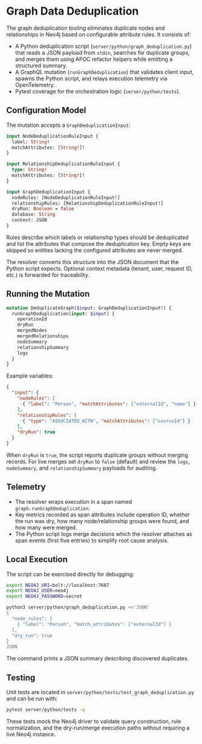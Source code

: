 # Graph Data Deduplication

The graph deduplication tooling eliminates duplicate nodes and relationships in
Neo4j based on configurable attribute rules. It consists of:

- A Python deduplication script (`server/python/graph_deduplication.py`) that
  reads a JSON payload from `stdin`, searches for duplicate groups, and merges
  them using APOC refactor helpers while emitting a structured summary.
- A GraphQL mutation (`runGraphDeduplication`) that validates client input,
  spawns the Python script, and relays execution telemetry via OpenTelemetry.
- Pytest coverage for the orchestration logic (`server/python/tests`).

## Configuration Model

The mutation accepts a `GraphDeduplicationInput`:

```graphql
input NodeDeduplicationRuleInput {
  label: String!
  matchAttributes: [String!]!
}

input RelationshipDeduplicationRuleInput {
  type: String!
  matchAttributes: [String!]!
}

input GraphDeduplicationInput {
  nodeRules: [NodeDeduplicationRuleInput!]
  relationshipRules: [RelationshipDeduplicationRuleInput!]
  dryRun: Boolean = false
  database: String
  context: JSON
}
```

Rules describe which labels or relationship types should be deduplicated and
list the attributes that compose the deduplication key. Empty keys are skipped
so entities lacking the configured attributes are never merged.

The resolver converts this structure into the JSON document that the Python
script expects. Optional context metadata (tenant, user, request ID, etc.) is
forwarded for traceability.

## Running the Mutation

```graphql
mutation DeduplicateGraph($input: GraphDeduplicationInput!) {
  runGraphDeduplication(input: $input) {
    operationId
    dryRun
    mergedNodes
    mergedRelationships
    nodeSummary
    relationshipSummary
    logs
  }
}
```

Example variables:

```json
{
  "input": {
    "nodeRules": [
      { "label": "Person", "matchAttributes": ["externalId", "name"] }
    ],
    "relationshipRules": [
      { "type": "ASSOCIATED_WITH", "matchAttributes": ["sourceId"] }
    ],
    "dryRun": true
  }
}
```

When `dryRun` is `true`, the script reports duplicate groups without merging
records. For live merges set `dryRun` to `false` (default) and review the
`logs`, `nodeSummary`, and `relationshipSummary` payloads for auditing.

## Telemetry

- The resolver wraps execution in a span named `graph.runGraphDeduplication`.
- Key metrics recorded as span attributes include operation ID, whether the run
  was dry, how many node/relationship groups were found, and how many were
  merged.
- The Python script logs merge decisions which the resolver attaches as span
  events (first five entries) to simplify root cause analysis.

## Local Execution

The script can be exercised directly for debugging:

```bash
export NEO4J_URI=bolt://localhost:7687
export NEO4J_USER=neo4j
export NEO4J_PASSWORD=secret

python3 server/python/graph_deduplication.py <<'JSON'
{
  "node_rules": [
    { "label": "Person", "match_attributes": ["externalId"] }
  ],
  "dry_run": true
}
JSON
```

The command prints a JSON summary describing discovered duplicates.

## Testing

Unit tests are located in `server/python/tests/test_graph_deduplication.py` and
can be run with:

```bash
pytest server/python/tests -q
```

These tests mock the Neo4j driver to validate query construction, rule
normalization, and the dry-run/merge execution paths without requiring a live
Neo4j instance.
